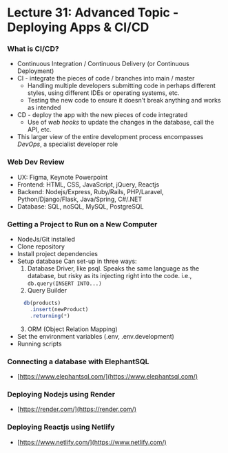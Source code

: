 # Lecture 31: Advanced Topic - Deploying Apps & CI/CD

### What is CI/CD?
* Continuous Integration / Continuous Delivery (or Continuous Deployment)
* CI - integrate the pieces of code / branches into main / master
  * Handling multiple developers submitting code in perhaps different styles, using different IDEs or operating systems, etc.
  * Testing the new code to ensure it doesn't break anything and works as intended
* CD - deploy the app with the new pieces of code integrated
  * Use of *web hooks* to update the changes in the database, call the API, etc.
* This larger view of the entire development process encompasses *DevOps*, a specialist developer role

### Web Dev Review
* UX: Figma, Keynote Powerpoint
* Frontend: HTML, CSS, JavaScript, jQuery, Reactjs
* Backend: Nodejs/Express, Ruby/Rails, PHP/Laravel, Python/Django/Flask, Java/Spring, C#/.NET
* Database: SQL, noSQL, MySQL, PostgreSQL

### Getting a Project to Run on a New Computer
- NodeJs/Git installed
- Clone repository
- Install project dependencies
- Setup database
  Can set-up in three ways:
    1. Database Driver, like psql. Speaks the same language as the database, but risky as its injecting right into the code. i.e., ```db.query(INSERT INTO...)```
    2. Query Builder 
    ```js
      db(products)
        .insert(newProduct)
        .returning(*)
    ```
    3. ORM (Object Relation Mapping)
- Set the environment variables (.env, .env.development)
- Running scripts

### Connecting a database with ElephantSQL
* [https://www.elephantsql.com/](https://www.elephantsql.com/)

### Deploying Nodejs using Render
* [https://render.com/](https://render.com/)

### Deploying Reactjs using Netlify
* [https://www.netlify.com/](https://www.netlify.com/)
